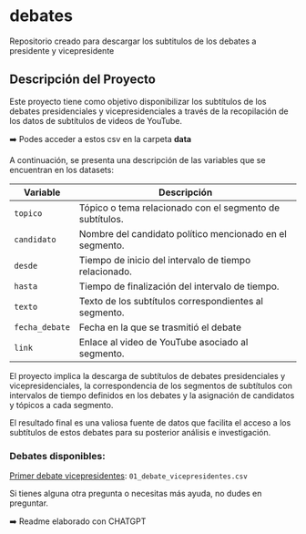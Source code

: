# debates

Repositorio creado para descargar los subtitulos de los debates a presidente y vicepresidente

## Descripción del Proyecto

Este proyecto tiene como objetivo disponibilizar los subtítulos de los debates presidenciales y vicepresidenciales a través de la recopilación de los datos de subtítulos de videos de YouTube.

➡️ Podes acceder a estos csv en la carpeta **data**

A continuación, se presenta una descripción de las variables que se encuentran en los datasets:

| Variable       | Descripción                                              |
|------------------|------------------------------------------------------|
| `topico`       | Tópico o tema relacionado con el segmento de subtítulos. |
| `candidato`    | Nombre del candidato político mencionado en el segmento. |
| `desde`        | Tiempo de inicio del intervalo de tiempo relacionado.    |
| `hasta`        | Tiempo de finalización del intervalo de tiempo.          |
| `texto`        | Texto de los subtítulos correspondientes al segmento.    |
| `fecha_debate` | Fecha en la que se trasmitió el debate                   |
| `link`         | Enlace al video de YouTube asociado al segmento.         |

El proyecto implica la descarga de subtítulos de debates presidenciales y vicepresidenciales, la correspondencia de los segmentos de subtítulos con intervalos de tiempo definidos en los debates y la asignación de candidatos y tópicos a cada segmento.

El resultado final es una valiosa fuente de datos que facilita el acceso a los subtítulos de estos debates para su posterior análisis e investigación.

### **Debates disponibles:**

[Primer debate vicepresidentes](https://www.youtube.com/watch?v=NLb9WkfrvUY): `01_debate_vicepresidentes.csv`

Si tienes alguna otra pregunta o necesitas más ayuda, no dudes en preguntar.

➡️ Readme elaborado con CHATGPT
